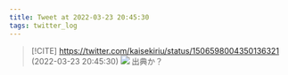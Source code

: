 ```yaml
---
title: Tweet at 2022-03-23 20:45:30
tags: twitter_log
---
```


> [!CITE] https://twitter.com/kaisekiriu/status/1506598004350136321 (2022-03-23 20:45:30)
> ![](https://twitter.com/kaisekiriu/status/1506598004350136321)
> 出典か？
